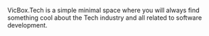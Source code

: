VicBox.Tech is a simple minimal space where you will always find something cool about the Tech industry and all related to software development.